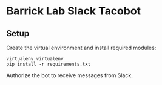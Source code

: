 # Barrick Lab Slack Tacobot

## Setup

Create the virtual environment and install required modules:
```
virtualenv virtualenv
pip install -r requirements.txt
```

Authorize the bot to receive messages from Slack.
